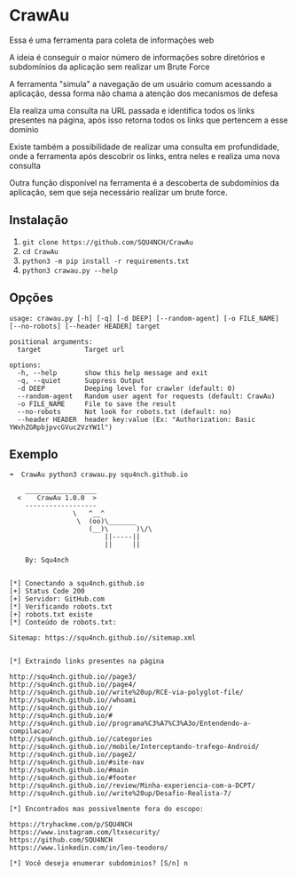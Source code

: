 # CrawAu
Essa é uma ferramenta para coleta de informações web

A ideia é conseguir o maior número de informações sobre diretórios e subdomínios da aplicação sem realizar um Brute Force

A ferramenta "simula" a navegação de um usuário comum acessando a aplicação, dessa forma não chama a atenção dos mecanismos de defesa

Ela realiza uma consulta na URL passada e identifica todos os links presentes na página, após isso retorna todos os links que pertencem a esse domínio

Existe também a possibilidade de realizar uma consulta em profundidade, onde a ferramenta após descobrir os links, entra neles e realiza uma nova consulta

Outra função disponível na ferramenta é a descoberta de subdomínios da aplicação, sem que seja necessário realizar um brute force.

## Instalação
1) ``git clone https://github.com/SQU4NCH/CrawAu``
2) ``cd CrawAu``
3) ``python3 -m pip install -r requirements.txt``
4) ``python3 crawau.py --help``

## Opções

```
usage: crawau.py [-h] [-q] [-d DEEP] [--random-agent] [-o FILE_NAME] [--no-robots] [--header HEADER] target

positional arguments:
  target           Target url

options:
  -h, --help       show this help message and exit
  -q, --quiet      Suppress Output
  -d DEEP          Deeping level for crawler (default: 0)
  --random-agent   Random user agent for requests (default: CrawAu)
  -o FILE_NAME     File to save the result
  --no-robots      Not look for robots.txt (default: no)
  --header HEADER  header key:value (Ex: "Authorization: Basic YWxhZGRpbjpvcGVuc2VzYW1l")
```

## Exemplo

```
➜  CrawAu python3 crawau.py squ4nch.github.io

    __________________
  <    CrawAu 1.0.0  >
    ------------------
                \   ^__^
                 \  (oo)\_______
                    (__)\       )\/\
                        ||-----||
                        ||     ||

    By: Squ4nch


[*] Conectando a squ4nch.github.io
[+] Status Code 200
[+] Servidor: GitHub.com
[*] Verificando robots.txt
[+] robots.txt existe
[*] Conteúdo de robots.txt:

Sitemap: https://squ4nch.github.io//sitemap.xml


[*] Extraindo links presentes na página

http://squ4nch.github.io//page3/
http://squ4nch.github.io//page4/
http://squ4nch.github.io//write%20up/RCE-via-polyglot-file/
http://squ4nch.github.io//whoami
http://squ4nch.github.io//
http://squ4nch.github.io/#
http://squ4nch.github.io//programa%C3%A7%C3%A3o/Entendendo-a-compilacao/
http://squ4nch.github.io//categories
http://squ4nch.github.io//mobile/Interceptando-trafego-Android/
http://squ4nch.github.io//page2/
http://squ4nch.github.io/#site-nav
http://squ4nch.github.io/#main
http://squ4nch.github.io/#footer
http://squ4nch.github.io//review/Minha-experiencia-com-a-DCPT/
http://squ4nch.github.io//write%20up/Desafio-Realista-7/

[*] Encontrados mas possivelmente fora do escopo:

https://tryhackme.com/p/SQU4NCH
https://www.instagram.com/ltxsecurity/
https://github.com/SQU4NCH
https://www.linkedin.com/in/leo-teodoro/

[*] Você deseja enumerar subdominios? [S/n] n
```
